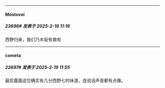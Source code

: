 ﻿
*****

####  Mostovoi  
##### 23696#       发表于 2025-2-19 11:19

西野归来，我们乃木坂有救啦


*****

####  cometa  
##### 23697#       发表于 2025-2-19 11:55

最后露面这位确实有几分西野七的味道，连说话声音都有点像。

